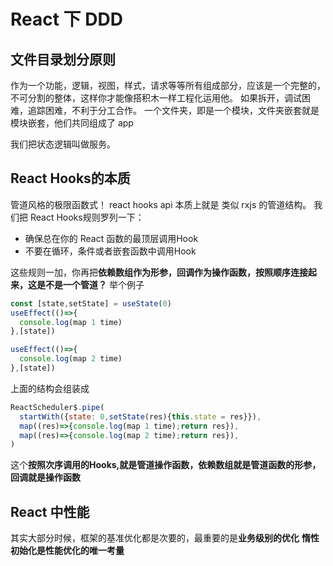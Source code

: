 # React 下 DDD

## 文件目录划分原则
作为一个功能，逻辑，视图，样式，请求等等所有组成部分，应该是一个完整的，不可分割的整体，这样你才能像搭积木一样工程化运用他。
如果拆开，调试困难，追踪困难，不利于分工合作。
一个文件夹，即是一个模块，文件夹嵌套就是模块嵌套，他们共同组成了 app


我们把状态逻辑叫做服务。


## React Hooks的本质
管道风格的极限函数式！
react hooks api 本质上就是 类似 rxjs 的管道结构。
我们把 React Hooks规则罗列一下：
* 确保总在你的 React 函数的最顶层调用Hook
* 不要在循环，条件或者嵌套函数中调用Hook

这些规则一加，你再把**依赖数组作为形参，回调作为操作函数，按照顺序连接起来，这是不是一个管道？**
举个例子
```javascript
const [state,setState] = useState(0)
useEffect(()=>{
  console.log(map 1 time)
},[state])

useEffect(()=>{
  console.log(map 2 time)
},[state])
```
上面的结构会组装成
```javascript
ReactScheduler$.pipe(
  startWith({state: 0,setState(res){this.state = res}}),
  map((res)=>{console.log(map 1 time);return res}),
  map((res)=>{console.log(map 2 time);return res}),
)
```

这个**按照次序调用的Hooks,就是管道操作函数，依赖数组就是管道函数的形参，回调就是操作函数**

## React 中性能
其实大部分时候，框架的基准优化都是次要的，最重要的是**业务级别的优化**
**惰性初始化是性能优化的唯一考量**